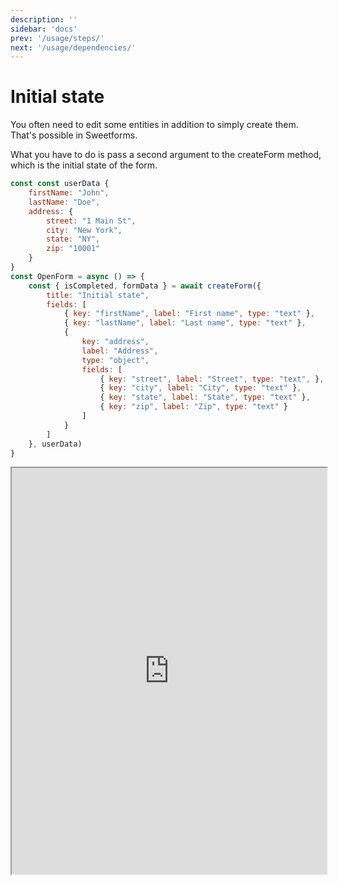 ```yaml
---
description: ''
sidebar: 'docs'
prev: '/usage/steps/'
next: '/usage/dependencies/'  
---
```


# Initial state

You often need to edit some entities in addition to simply create them. That's possible in Sweetforms. 

What you have to do is pass a second argument to the createForm method, which is the initial state of the form.

```js
const const userData {
    firstName: "John",
    lastName: "Doe",
    address: {
        street: "1 Main St",
        city: "New York",
        state: "NY",
        zip: "10001"
    }
}
const OpenForm = async () => {
    const { isCompleted, formData } = await createForm({
        title: "Initial state",
        fields: [
            { key: "firstName", label: "First name", type: "text" }, 
            { key: "lastName", label: "Last name", type: "text" }, 
            { 
                key: "address", 
                label: "Address", 
                type: "object",
                fields: [
                    { key: "street", label: "Street", type: "text", }, 
                    { key: "city", label: "City", type: "text" }, 
                    { key: "state", label: "State", type: "text" }, 
                    { key: "zip", label: "Zip", type: "text" }
                ]
            }
        ]
    }, userData)
}
```

<iframe width="100%" height="650px" src="https://stackblitz.com/edit/vue-t3uzjx?embed=1&file=src/components/SimpleDependency.vue&hideExplorer=1&theme=dark&view=preview" />